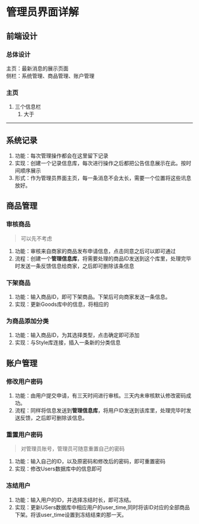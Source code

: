 # 管理员界面详解
<!-- 商品种类：0——书籍 1——电子产品 2——学习工具 3——生活用品 4——其他-->

## 前端设计

### 总体设计

主页：最新消息的展示页面  
侧栏：系统管理、商品管理、账户管理

### 主页

1. 三个信息栏
   1. 大于

<!-- 3. 管理员界面主页：
    * 操作记录信息
    * 商品发布申请信息
    * 密码修改申请信息
1. 左侧功能栏：三个分区
    * 系统管理
      * 展示全部记录信息
    * 商品管理
      * 商品目录（分类用表格显示）
        * 书写工具
        * 二手书籍
        * 饰品器件
        * 电子器件
        * 其他（可自己添加决定需要的，最终版暂时不确定）
      * 展示全部待审核商品信息
      * 下架商品（一张表单）
        * 一个**text**输入框：输入商品ID
        * 一个**text**输入框：输入反馈信息
        * 两个按钮：同意/拒绝
      * 添加商品分类（一张表单）
        * 一个**text**输入框：输入商品ID
        * 一个**select**选择：选择商品分类
        * 一个按钮：添加
    * 账户管理
      * 展示全部待审核密码修改申请
      * 管理员密码重置界面（一张表单）
        * 一个**text**输入框：输入管理员ID
        * 一个**text**输入框：输入原密码
        * 一个**text**输入框：重复密码
        * 一个按钮：重置
      * 冻结用户界面（一张表单）
        * 一个**text**输入框：输入商品ID
        * 一个**text**输入框：输入反馈信息
        * 一个**select**选择：冻结时长
        * 一个按钮：冻结
 -->
---

## 系统记录

1. 功能：每次管理操作都会在这里留下记录
2. 实现：创建一个记录信息库，每次进行操作之后都把公告信息展示在此。按时间顺序展示
3. 形式：作为管理员界面主页，每一条消息不会太长，需要一个位置将这些讯息放好。

## 商品管理

### 审核商品 

> 可以先不考虑

1. 功能：审核来自商家的商品发布申请信息，点击同意之后可以即可通过
2. 流程：创建一个**管理信息库**，将需要处理的商品ID发送到这个库里，处理完毕时发送一条反馈信息给商家，之后即可删除该条信息

### 下架商品

1. 功能：输入商品ID，即可下架商品。下架后可向商家发送一条信息。
2. 实现：更新Goods库中的信息，将相应的

### 为商品添加分类

1. 功能：输入商品ID，为其选择类型，点击确定即可添加
2. 实现：与Style库连接，插入一条新的分类信息

## 账户管理

### 修改用户密码

1. 功能：由用户提交申请，有三天时间进行审核。三天内未审核默认修改密码成功。
2. 流程：同样将信息发送到**管理信息库**，将用户ID发送到该库里，处理完毕时发送反馈，之后即可删除该信息。

### 重置用户密码

> 对管理员账号，管理员可随意重置自己的密码

1. 功能：输入自己的ID，以及原密码和修改后的密码，即可重置密码
2. 实现：修改Users数据库中的信息即可

### 冻结用户

1. 功能：输入用户的ID，并选择冻结时长，即可冻结。
2. 实现：更新USers数据库中相应用户的user_time,同时将该ID对应的全部商品下架。将该user_time设置到冻结结束的那一天。